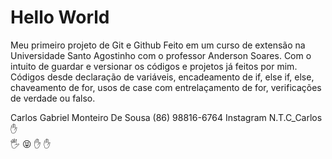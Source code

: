 # Hello World 
Meu primeiro projeto de Git e Github 
Feito em um curso de extensão na Universidade Santo Agostinho com o professor Anderson Soares.
Com o intuito de guardar e versionar os códigos e projetos já feitos por mim.
Códigos desde declaração de variáveis, encadeamento de if, else if, else, chaveamento de for, usos de case com entrelaçamento de for, verificações de verdade ou falso.


Carlos Gabriel Monteiro De Sousa
(86) 98816-6764
Instagram N.T.C_Carlos  :raised_hand:  
:raised_hand_with_fingers_splayed: :stuck_out_tongue_closed_eyes: :hand:
:raised_hand: